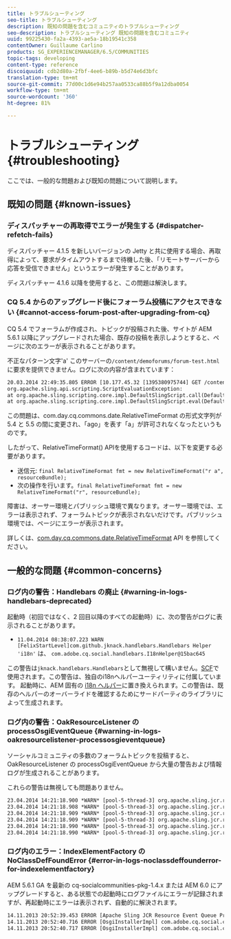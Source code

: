 ```yaml
---
title: トラブルシューティング
seo-title: トラブルシューティング
description: 既知の問題を含むコミュニティのトラブルシューティング
seo-description: トラブルシューティング 既知の問題を含むコミュニティ
uuid: 99225430-fa2a-4393-ae5a-18b19541c358
contentOwner: Guillaume Carlino
products: SG_EXPERIENCEMANAGER/6.5/COMMUNITIES
topic-tags: developing
content-type: reference
discoiquuid: cdb2d80a-2fbf-4ee6-b89b-b5d74e6d3bfc
translation-type: tm+mt
source-git-commit: 77d00c1d6e94b257aa0533ca88b5f9a12dba0054
workflow-type: tm+mt
source-wordcount: '360'
ht-degree: 81%

---
```



# トラブルシューティング {#troubleshooting}

ここでは、一般的な問題および既知の問題について説明します。

## 既知の問題 {#known-issues}

### ディスパッチャーの再取得でエラーが発生する {#dispatcher-refetch-fails}

ディスパッチャー 4.1.5 を新しいバージョンの Jetty と共に使用する場合、再取得によって、要求がタイムアウトするまで待機した後、「リモートサーバーから応答を受信できません」というエラーが発生することがあります。

ディスパッチャー 4.1.6 以降を使用すると、この問題は解決します。

### CQ 5.4 からのアップグレード後にフォーラム投稿にアクセスできない {#cannot-access-forum-post-after-upgrading-from-cq}

CQ 5.4 でフォーラムが作成され、トピックが投稿された後、サイトが AEM 5.6.1 以降にアップグレードされた場合、既存の投稿を表示しようとすると、ページに次のエラーが表示されることがあります。

不正なパターン文字&#39;a&#39;
このサーバーの`/content/demoforums/forum-test.html`に要求を提供できません。ログに次の内容が含まれています：

```xml
20.03.2014 22:49:35.805 ERROR [10.177.45.32 [1395380975744] GET /content/demoforums/forum-test.html HTTP/1.1] com.day.cq.wcm.tags.IncludeTag Error while executing script content.jsp
org.apache.sling.api.scripting.ScriptEvaluationException:
at org.apache.sling.scripting.core.impl.DefaultSlingScript.call(DefaultSlingScript.java:388)
at org.apache.sling.scripting.core.impl.DefaultSlingScript.eval(DefaultSlingScript.java:171)
```

この問題は、com.day.cq.commons.date.RelativeTimeFormat の形式文字列が 5.4 と 5.5 の間に変更され、「ago」を表す「a」が許可されなくなったというものです。

したがって、RelativeTimeFormat() APIを使用するコードは、以下を変更する必要があります。

* 送信元: `final RelativeTimeFormat fmt = new RelativeTimeFormat("r a", resourceBundle);`
* 次の操作を行います。`final RelativeTimeFormat fmt = new RelativeTimeFormat("r", resourceBundle);`

障害は、オーサー環境とパブリッシュ環境で異なります。オーサー環境では、エラーは表示されず、フォーラムトピックが表示されないだけです。パブリッシュ環境では、ページにエラーが表示されます。

詳しくは、[com.day.cq.commons.date.RelativeTimeFormat](https://helpx.adobe.com/experience-manager/6-5/sites/developing/using/reference-materials/javadoc/com/day/cq/commons/date/RelativeTimeFormat.html) API を参照してください。

## 一般的な問題  {#common-concerns}

### ログ内の警告：Handlebars の廃止 {#warning-in-logs-handlebars-deprecated}

起動時（初回ではなく、2 回目以降のすべての起動時）に、次の警告がログに表示されることがあります。

* `11.04.2014 08:38:07.223 WARN [FelixStartLevel]com.github.jknack.handlebars.Handlebars Helper 'i18n'` は、  `com.adobe.cq.social.handlebars.I18nHelper@15bac645`

この警告は`jknack.handlebars.Handlebars`として無視して構いません。[SCF](scf.md#handlebarsjavascripttemplatinglanguage)で使用されます。この警告は、独自のi18nヘルパーユーティリティに付属しています。 起動時に、AEM 固有の [i18n ヘルパー](handlebars-helpers.md#i-n)に置き換えられます。この警告は、既存のヘルパーのオーバーライドを確認するためにサードパーティのライブラリによって生成されます。

### ログ内の警告：OakResourceListener の processOsgiEventQueue {#warning-in-logs-oakresourcelistener-processosgieventqueue}

ソーシャルコミュニティの多数のフォーラムトピックを投稿すると、OakResourceListener の processOsgiEventQueue から大量の警告および情報ログが生成されることがあります。

これらの警告は無視しても問題ありません。

```xml
23.04.2014 14:21:18.900 *WARN* [pool-5-thread-3] org.apache.sling.jcr.resource.internal.OakResourceListener processOsgiEventQueue: Resource at /var/search-collections/ugc-sc/_m.frq/jcr:content not found, which is not expected for an added or modified node
23.04.2014 14:21:18.908 *WARN* [pool-5-thread-3] org.apache.sling.jcr.resource.internal.OakResourceListener processOsgiEventQueue: Resource at /var/search-collections/ugc-sc/_m.prx/jcr:content not found, which is not expected for an added or modified node
23.04.2014 14:21:18.909 *WARN* [pool-5-thread-3] org.apache.sling.jcr.resource.internal.OakResourceListener processOsgiEventQueue: Resource at /var/replication/data/1f799fb4-0aeb-4660-aadb-705657f16048/67/67699ab5-9d57-4c79-a755-2727ba9e6452/jcr:content not found, which is not expected for an added or modified node
23.04.2014 14:21:18.909 *WARN* [pool-5-thread-3] org.apache.sling.jcr.resource.internal.OakResourceListener processOsgiEventQueue: Resource at /var/replication/data/1f799fb4-0aeb-4660-aadb-705657f16048/67/67699ab5-9d57-4c79-a755-2727ba9e6452/jcr:content not found, which is not expected for an added or modified node
23.04.2014 14:21:18.990 *WARN* [pool-5-thread-3] org.apache.sling.jcr.resource.internal.OakResourceListener processOsgiEventQueue: Resource at /var/replication/data/1f799fb4-0aeb-4660-aadb-705657f16048/b9/b91f1690-87e8-41d8-a78e-cd2259f837c8/jcr:content not found, which is not expected for an added or modified node
23.04.2014 14:21:18.990 *WARN* [pool-5-thread-3] org.apache.sling.jcr.resource.internal.OakResourceListener processOsgiEventQueue: Resource at /var/replication/data/1f799fb4-0aeb-4660-aadb-705657f16048/b9/b91f1690-87e8-41d8-a78e-cd2259f837c8/jcr:content not found, which is not expected for an added or modified node
```

### ログ内のエラー：IndexElementFactory の NoClassDefFoundError {#error-in-logs-noclassdeffounderror-for-indexelementfactory}

AEM 5.6.1 GA を最新の cq-socialcommunities-pkg-1.4.x または AEM 6.0 にアップグレードすると、ある状態での起動時にログファイルにエラーが記録されますが、再起動時にエラーは表示されず、自動的に解決されます。

```xml
14.11.2013 20:52:39.453 ERROR [Apache Sling JCR Resource Event Queue Processor for path '/'] com.adobe.cq.social.storage.index.impl.IndexService Error occurred while processing event java.util.ConcurrentModificationException
14.11.2013 20:52:40.716 ERROR [OsgiInstallerImpl] com.adobe.cq.social.cq-social-commons [CommentListProvider] Error during instantiation of the implementation object (java.lang.NoClassDefFoundError: com/adobe/cq/social/storage/index/IndexElementFactory) java.lang.NoClassDefFoundError: com/adobe/cq/social/storage/index/IndexElementFactory
14.11.2013 20:52:40.717 ERROR [OsgiInstallerImpl] com.adobe.cq.social.cq-social-commons [CommentListProvider] Failed creating the component instance; see log for reason
```
